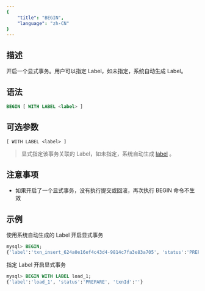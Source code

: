 ```yaml
---
{
    "title": "BEGIN",
    "language": "zh-CN"
}
---
```


## 描述

开启一个显式事务。用户可以指定 Label，如未指定，系统自动生成 Label。

## 语法

```sql
BEGIN [ WITH LABEL <label> ]
```

## 可选参数

`[ WITH LABEL <label> ]`

> 显式指定该事务关联的 Label，如未指定，系统自动生成 [label](../../../data-operate/transaction#不重不丢) 。

## 注意事项

- 如果开启了一个显式事务，没有执行提交或回滚，再次执行 BEGIN 命令不生效

## 示例

使用系统自动生成的 Label 开启显式事务

```sql
mysql> BEGIN;
{'label':'txn_insert_624a0e16ef4c43d4-9814c7fa3e83a705', 'status':'PREPARE', 'txnId':''}
```

指定 Label 开启显式事务

```sql
mysql> BEGIN WITH LABEL load_1;
{'label':'load_1', 'status':'PREPARE', 'txnId':''}
```
